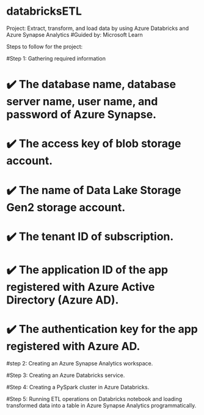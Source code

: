 # databricksETL
Project: Extract, transform, and load data by using Azure Databricks and Azure Synapse Analytics
#Guided by: Microsoft Learn

Steps to follow for the project:

#Step 1: Gathering required information
# ✔️ The database name, database server name, user name, and password of Azure Synapse.

# ✔️ The access key of blob storage account.

# ✔️ The name of Data Lake Storage Gen2 storage account.

# ✔️ The tenant ID of subscription.

# ✔️ The application ID of the app registered with Azure Active Directory (Azure AD).

# ✔️ The authentication key for the app registered with Azure AD.

#step 2: Creating an Azure Synapse Analytics workspace.

#Step 3: Creating an Azure Databricks service.

#Step 4: Creating a PySpark cluster in Azure Databricks.

#Step 5: Running ETL operations on Databricks notebook and loading transformed data into a table in Azure Synapse Analytics programmatically.
